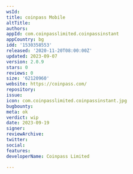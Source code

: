 ```yaml
---
wsId: 
title: coinpass Mobile
altTitle: 
authors: 
appId: com.coinpasslimited.coinpassinstant
appCountry: bg
idd: '1530358553'
released: '2020-11-20T08:00:00Z'
updated: 2023-09-07
version: 2.0.9
stars: 0
reviews: 0
size: '62120960'
website: https://coinpass.com/
repository: 
issue: 
icon: com.coinpasslimited.coinpassinstant.jpg
bugbounty: 
meta: ok
verdict: wip
date: 2023-09-19
signer: 
reviewArchive: 
twitter: 
social: 
features: 
developerName: Coinpass Limited

---
```


